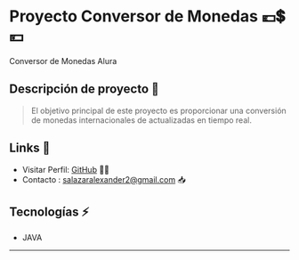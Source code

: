# Proyecto Conversor de Monedas 💶💲💴
Conversor de Monedas Alura
## Descripción de proyecto 📑
> El objetivo principal de este proyecto es proporcionar una conversión de monedas internacionales de actualizadas en tiempo real.
## Links 📎

+ Visitar Perfil:  [GitHub](https://github.com/asalazar1123)  👨‍💻
+ Contacto : salazaralexander2@gmail.com  📥

## Tecnologías ⚡
- JAVA
-------------
